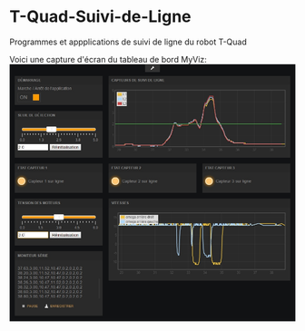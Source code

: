 # T-Quad-Suivi-de-Ligne
Programmes et appplications de suivi de ligne du robot T-Quad

Voici une capture d'écran du tableau de bord MyViz:
![](https://raw.githubusercontent.com/3sigma/T-Quad-Suivi-de-Ligne/master/images/GitHub_1.jpg)